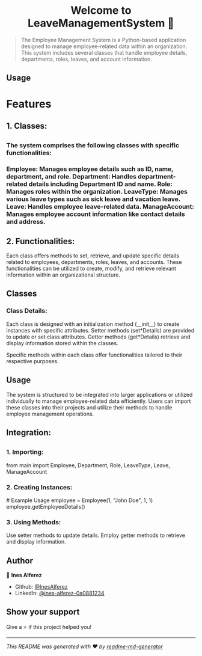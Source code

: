 <h1 align="center">Welcome to LeaveManagementSystem 👋</h1>
<p>
</p>

> The Employee Management System is a Python-based application designed to manage employee-related data within an organization. This system includes several classes that handle employee details, departments, roles, leaves, and account information. 

## Usage


<h1>Features</h1>
<h2>1. Classes:<h2>
<h3>The system comprises the following classes with specific functionalities:<h3>

Employee: Manages employee details such as ID, name, department, and role.
Department: Handles department-related details including Department ID and name.
Role: Manages roles within the organization.
LeaveType: Manages various leave types such as sick leave and vacation leave.
Leave: Handles employee leave-related data.
ManageAccount: Manages employee account information like contact details and address.

<h2>2. Functionalities:</h2>

Each class offers methods to set, retrieve, and update specific details related to employees, departments, roles, leaves, and accounts. These functionalities can be utilized to create, modify, and retrieve relevant information within an organizational structure.

<h2>Classes</h2>

<h3>Class Details:</h3>
Each class is designed with an initialization method (__init__) to create instances with specific attributes.
Setter methods (set*Details) are provided to update or set class attributes.
Getter methods (get*Details) retrieve and display information stored within the classes.

Specific methods within each class offer functionalities tailored to their respective purposes.
<h2>Usage</h2>

The system is structured to be integrated into larger applications or utilized individually to manage employee-related data efficiently. Users can import these classes into their projects and utilize their methods to handle employee management operations.

<h2>Integration:<h2>

<h3>1. Importing:</h3>
from main import Employee, Department, Role, LeaveType, Leave, ManageAccount

<h3>2. Creating Instances:</h3> 
# Example Usage
employee = Employee(1, "John Doe", 1, 1)
employee.getEmployeeDetails()

<h3>3. Using Methods:</h3>
Use setter methods to update details.
Employ getter methods to retrieve and display information.

## Author

👤 **Ines Alferez**

* Github: [@InesAlferez](https://github.com/InesAlferez)
* LinkedIn: [@ines-alferez-0a0881234](https://linkedin.com/in/ines-alferez-0a0881234)

## Show your support

Give a ⭐️ if this project helped you!

***
_This README was generated with ❤️ by [readme-md-generator](https://github.com/kefranabg/readme-md-generator)_